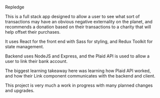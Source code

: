 Repledge

This is a full stack app designed to allow a user to see what sort of transactions may have an obvious negative externality on the planet, and recommends a donation based on their transactions to a charity that will help offset their purchases.

It uses React for the front end with Sass for styling, and Redux Toolkit for state management.

Backend uses NodeJS and Express, and the Plaid API is used to allow a user to link their bank account.

The biggest learning takeaway here was learning how Plaid API worked, and how their Link component communicates with the backend and client.

This project is very much a work in progress with many planned changes and upgrades.

